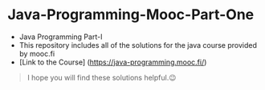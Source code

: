 # Java-Programming-Mooc-Part-One
- Java Programming Part-I
- This repository includes all of the solutions for the java course provided by mooc.fi
- [Link to the Course] (https://java-programming.mooc.fi/)
> I hope you will find these solutions helpful.😉

